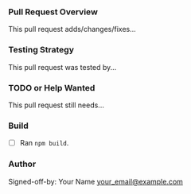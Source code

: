 ### Pull Request Overview

This pull request adds/changes/fixes...


### Testing Strategy

This pull request was tested by...


### TODO or Help Wanted

This pull request still needs...


### Build

- [ ] Ran `npm build`.

### Author

Signed-off-by: Your Name <your_email@example.com>

